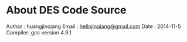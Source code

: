 About DES Code Source
=====================
 Author : huangjinqiang
  Email : hellojinqiang@gmail.com
   Date : 2014-11-5
Compiler: gcc version 4.9.1



